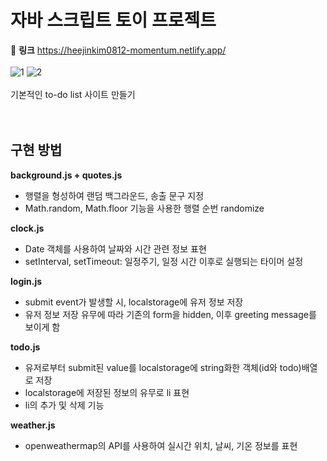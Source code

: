 # 자바 스크립트 토이 프로젝트 
:link: **링크** https://heejinkim0812-momentum.netlify.app/ 
<br/>      
![1](https://user-images.githubusercontent.com/71063574/148744501-32df47ff-94a2-4815-9833-aabb07f90db8.jpg)
![2](https://user-images.githubusercontent.com/71063574/148744513-0349818a-1c16-4753-ba43-e6a3bab910b3.jpg)
<br/>       
기본적인 to-do list 사이트 만들기 
<br/>  
<br/>  

## 구현 방법

**background.js + quotes.js**
- 행렬을 형성하여 랜덤 백그라운드, 송출 문구 지정
- Math.random, Math.floor 기능을 사용한 행렬 순번 randomize 

**clock.js**
- Date 객체를 사용하여 날짜와 시간 관련 정보 표현
- setInterval, setTimeout: 일정주기, 일정 시간 이후로 실행되는 타이머 설정

**login.js**
- submit event가 발생할 시, localstorage에 유저 정보 저장
- 유저 정보 저장 유무에 따라 기존의 form을 hidden, 이후 greeting message를 보이게 함

**todo.js**
- 유저로부터 submit된 value를 localstorage에 string화한 객체(id와 todo)배열로 저장
- localstorage에 저장된 정보의 유무로 li 표현
- li의 추가 및 삭제 기능

**weather.js**
- openweathermap의 API를 사용하여 실시간 위치, 날씨, 기온 정보를 표현

<br/>
